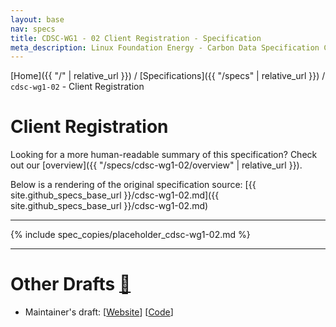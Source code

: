 ```yaml
---
layout: base
nav: specs
title: CDSC-WG1 - 02 Client Registration - Specification
meta_description: Linux Foundation Energy - Carbon Data Specification Consortium (CDSC) - Connectivity Working Group (WG1) - Specifications - cdsc-wg1-02 - Client Registration
---
```

[Home]({{ "/" | relative_url }}) / [Specifications]({{ "/specs" | relative_url }}) / `cdsc-wg1-02` - Client Registration

# Client Registration

Looking for a more human-readable summary of this specification? Check out our [overview]({{ "/specs/cdsc-wg1-02/overview" | relative_url }}).

Below is a rendering of the original specification source: [{{ site.github_specs_base_url }}/cdsc-wg1-02.md]({{ site.github_specs_base_url }}/cdsc-wg1-02.md)

---

{% include spec_copies/placeholder_cdsc-wg1-02.md %}

---

# Other Drafts <a id="other-drafts" href="#other-drafts" class="permalink">🔗</a>

* Maintainer's draft: [[Website](https://daniel-utilityapi.github.io/Connectivity/specs/cdsc-wg1-02)] [[Code](https://github.com/daniel-utilityapi/Connectivity/blob/main/specifications/cdsc-wg1-02.md)]
